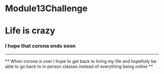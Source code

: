 # Module13Challenge
# Life is crazy
### I hope that corona ends soon
------------------------------------
** When corona is over I hope to get back to living my life and hopefully be able to go back to in person classes instead of everything being online **
